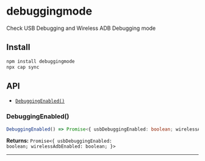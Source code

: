 # debuggingmode

Check USB Debugging and Wireless ADB Debugging mode

## Install

```bash
npm install debuggingmode
npx cap sync
```

## API

<docgen-index>

* [`DebuggingEnabled()`](#debuggingenabled)

</docgen-index>

<docgen-api>
<!--Update the source file JSDoc comments and rerun docgen to update the docs below-->

### DebuggingEnabled()

```typescript
DebuggingEnabled() => Promise<{ usbDebuggingEnabled: boolean; wirelessAdbEnabled: boolean; }>
```

**Returns:** <code>Promise&lt;{ usbDebuggingEnabled: boolean; wirelessAdbEnabled: boolean; }&gt;</code>

--------------------

</docgen-api>
